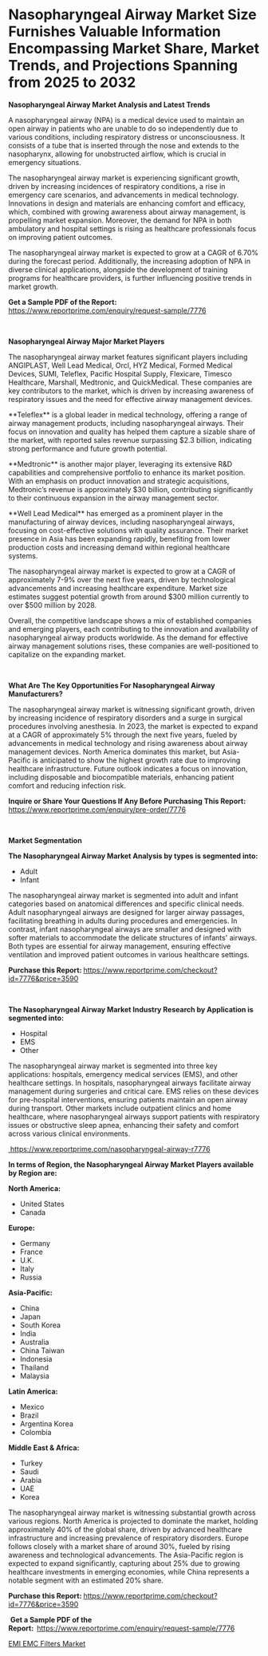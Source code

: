 <p><h1>Nasopharyngeal Airway Market Size Furnishes Valuable Information Encompassing Market Share, Market Trends, and Projections Spanning from 2025 to 2032</h1></p><p><strong>Nasopharyngeal Airway Market Analysis and Latest Trends</strong></p>
<p><p>A nasopharyngeal airway (NPA) is a medical device used to maintain an open airway in patients who are unable to do so independently due to various conditions, including respiratory distress or unconsciousness. It consists of a tube that is inserted through the nose and extends to the nasopharynx, allowing for unobstructed airflow, which is crucial in emergency situations.</p><p>The nasopharyngeal airway market is experiencing significant growth, driven by increasing incidences of respiratory conditions, a rise in emergency care scenarios, and advancements in medical technology. Innovations in design and materials are enhancing comfort and efficacy, which, combined with growing awareness about airway management, is propelling market expansion. Moreover, the demand for NPA in both ambulatory and hospital settings is rising as healthcare professionals focus on improving patient outcomes.</p><p>The nasopharyngeal airway market is expected to grow at a CAGR of 6.70% during the forecast period. Additionally, the increasing adoption of NPA in diverse clinical applications, alongside the development of training programs for healthcare providers, is further influencing positive trends in market growth.</p></p>
<p><strong>Get a Sample PDF of the Report:&nbsp;</strong> <a href="https://www.reportprime.com/enquiry/request-sample/7776?utm_campaign=1835&utm_medium=2&utm_source=Github&utm_content=ia&utm_term=19032025&utm_id=nasopharyngeal-airway">https://www.reportprime.com/enquiry/request-sample/7776</a></p>
<p>&nbsp;</p>
<p><strong>Nasopharyngeal Airway Major Market Players</strong></p>
<p><p>The nasopharyngeal airway market features significant players including ANGIPLAST, Well Lead Medical, Orcl, HYZ Medical, Formed Medical Devices, SUMI, Teleflex, Pacific Hospital Supply, Flexicare, Timesco Healthcare, Marshall, Medtronic, and QuickMedical. These companies are key contributors to the market, which is driven by increasing awareness of respiratory issues and the need for effective airway management devices.</p><p>**Teleflex** is a global leader in medical technology, offering a range of airway management products, including nasopharyngeal airways. Their focus on innovation and quality has helped them capture a sizable share of the market, with reported sales revenue surpassing $2.3 billion, indicating strong performance and future growth potential.</p><p>**Medtronic** is another major player, leveraging its extensive R&D capabilities and comprehensive portfolio to enhance its market position. With an emphasis on product innovation and strategic acquisitions, Medtronic’s revenue is approximately $30 billion, contributing significantly to their continuous expansion in the airway management sector.</p><p>**Well Lead Medical** has emerged as a prominent player in the manufacturing of airway devices, including nasopharyngeal airways, focusing on cost-effective solutions with quality assurance. Their market presence in Asia has been expanding rapidly, benefiting from lower production costs and increasing demand within regional healthcare systems.</p><p>The nasopharyngeal airway market is expected to grow at a CAGR of approximately 7-9% over the next five years, driven by technological advancements and increasing healthcare expenditure. Market size estimates suggest potential growth from around $300 million currently to over $500 million by 2028.</p><p>Overall, the competitive landscape shows a mix of established companies and emerging players, each contributing to the innovation and availability of nasopharyngeal airway products worldwide. As the demand for effective airway management solutions rises, these companies are well-positioned to capitalize on the expanding market.</p></p>
<p>&nbsp;</p>
<p><strong>What Are The Key Opportunities For Nasopharyngeal Airway Manufacturers?</strong></p>
<p><p>The nasopharyngeal airway market is witnessing significant growth, driven by increasing incidence of respiratory disorders and a surge in surgical procedures involving anesthesia. In 2023, the market is expected to expand at a CAGR of approximately 5% through the next five years, fueled by advancements in medical technology and rising awareness about airway management devices. North America dominates this market, but Asia-Pacific is anticipated to show the highest growth rate due to improving healthcare infrastructure. Future outlook indicates a focus on innovation, including disposable and biocompatible materials, enhancing patient comfort and reducing infection risk.</p></p>
<p><strong>Inquire or Share Your Questions If Any Before Purchasing This Report:</strong> <a href="https://www.reportprime.com/enquiry/pre-order/7776?utm_campaign=1835&utm_medium=2&utm_source=Github&utm_content=ia&utm_term=19032025&utm_id=nasopharyngeal-airway">https://www.reportprime.com/enquiry/pre-order/7776</a></p>
<p>&nbsp;</p>
<p><strong>Market Segmentation</strong></p>
<p><strong>The Nasopharyngeal Airway Market Analysis by types is segmented into:</strong></p>
<p><ul><li>Adult</li><li>Infant</li></ul></p>
<p><p>The nasopharyngeal airway market is segmented into adult and infant categories based on anatomical differences and specific clinical needs. Adult nasopharyngeal airways are designed for larger airway passages, facilitating breathing in adults during procedures and emergencies. In contrast, infant nasopharyngeal airways are smaller and designed with softer materials to accommodate the delicate structures of infants' airways. Both types are essential for airway management, ensuring effective ventilation and improved patient outcomes in various healthcare settings.</p></p>
<p><strong>Purchase this Report:&nbsp;</strong><a href="https://www.reportprime.com/checkout?id=7776&price=3590&utm_campaign=1835&utm_medium=2&utm_source=Github&utm_content=ia&utm_term=19032025&utm_id=nasopharyngeal-airway">https://www.reportprime.com/checkout?id=7776&price=3590</a></p>
<p>&nbsp;</p>
<p><strong>The Nasopharyngeal Airway Market Industry Research by Application is segmented into:</strong></p>
<p><ul><li>Hospital</li><li>EMS</li><li>Other</li></ul></p>
<p><p>The nasopharyngeal airway market is segmented into three key applications: hospitals, emergency medical services (EMS), and other healthcare settings. In hospitals, nasopharyngeal airways facilitate airway management during surgeries and critical care. EMS relies on these devices for pre-hospital interventions, ensuring patients maintain an open airway during transport. Other markets include outpatient clinics and home healthcare, where nasopharyngeal airways support patients with respiratory issues or obstructive sleep apnea, enhancing their safety and comfort across various clinical environments.</p></p>
<p><a href="https://www.reportprime.com/nasopharyngeal-airway-r7776?utm_campaign=1835&utm_medium=2&utm_source=Github&utm_content=ia&utm_term=19032025&utm_id=nasopharyngeal-airway">&nbsp;https://www.reportprime.com/nasopharyngeal-airway-r7776</a></p>
<p><strong>In terms of Region, the Nasopharyngeal Airway Market Players available by Region are:</strong></p>
<p>
    <p> <strong> North America: </strong>
        <ul>
            <li>United States</li>
            <li>Canada</li>
        </ul>
        </p> 
    <p> <strong> Europe: </strong>
        <ul>
            <li>Germany</li>
            <li>France</li>
            <li>U.K.</li>
            <li>Italy</li>
            <li>Russia</li>
        </ul>
        </p> 
    <p> <strong> Asia-Pacific: </strong>
        <ul>
            <li>China</li>
            <li>Japan</li>
            <li>South Korea</li>
            <li>India</li>
            <li>Australia</li>
            <li>China Taiwan</li>
            <li>Indonesia</li>
            <li>Thailand</li>
            <li>Malaysia</li>
        </ul>
        </p> 
    <p> <strong> Latin America: </strong>
        <ul>
            <li>Mexico</li>
            <li>Brazil</li>
            <li>Argentina Korea</li>
            <li>Colombia</li>
        </ul>
        </p> 
    <p> <strong> Middle East & Africa: </strong>
        <ul>
            <li>Turkey</li>
            <li>Saudi</li>
            <li>Arabia</li>
            <li>UAE</li>
            <li>Korea</li>
        </ul>
    </p>
    </p>
<p><p>The nasopharyngeal airway market is witnessing substantial growth across various regions. North America is projected to dominate the market, holding approximately 40% of the global share, driven by advanced healthcare infrastructure and increasing prevalence of respiratory disorders. Europe follows closely with a market share of around 30%, fueled by rising awareness and technological advancements. The Asia-Pacific region is expected to expand significantly, capturing about 25% due to growing healthcare investments in emerging economies, while China represents a notable segment with an estimated 20% share.</p></p>
<p><strong>Purchase this Report: </strong><a href="https://www.reportprime.com/checkout?id=7776&price=3590&utm_campaign=1835&utm_medium=2&utm_source=Github&utm_content=ia&utm_term=19032025&utm_id=nasopharyngeal-airway">https://www.reportprime.com/checkout?id=7776&price=3590</a></p>
<p>&nbsp;<strong>Get a Sample PDF of the Report:&nbsp;&nbsp;</strong><a href="https://www.reportprime.com/enquiry/request-sample/7776?utm_campaign=1835&utm_medium=2&utm_source=Github&utm_content=ia&utm_term=19032025&utm_id=nasopharyngeal-airway">https://www.reportprime.com/enquiry/request-sample/7776</a></p>
<p><strong></strong></p>
<p><p><a href="https://github.com/hedbomkrahe/Market-Research-Report-List-1/blob/main/emi-emc-filters-market.md?utm_campaign=1835&utm_medium=2&utm_source=Github&utm_content=ia&utm_term=19032025&utm_id=nasopharyngeal-airway">EMI EMC Filters Market</a></p></p>